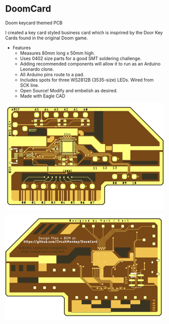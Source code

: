 # DoomCard
Doom keycard themed PCB

I created a key card styled business card which is insprired by the Door Key Cards found in the original Doom game.

* Features
  * Measures 80mm long x 50mm high.
  * Uses 0402 size parts for a good SMT soldering challenge.
  * Adding recommended components will allow it to run as an Arduino Leonardo clone.
  * All Arduino pins route to a pad.
  * Includes spots for three WS2812B (3535-size) LEDs. Wired from SCK line.
  * Open Source!  Modify and embelish as desired.
  * Made with Eagle CAD
  

![Front View](/Documents/doom-card-pic-front.png)

![Back View](/Documents/doom-card-pic-back.png)


